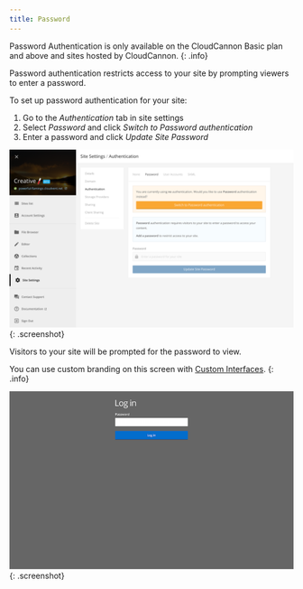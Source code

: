 ```yaml
---
title: Password
---
```

Password Authentication is only available on the CloudCannon Basic plan and above and sites hosted by CloudCannon.
{: .info}

Password authentication restricts access to your site by prompting viewers to enter a password.

To set up password authentication for your site:

1. Go to the *Authentication* tab in site settings
2. Select *Password* and click *Switch to Password authentication*
3. Enter a password and click *Update Site Password*

![Password authentication](/img/authentication/password.png){: .screenshot}

Visitors to your site will be prompted for the password to view.

You can use custom branding on this screen with [Custom Interfaces](/authentication/custom-interfaces).
{: .info}

![Password login](/img/authentication/password-login.png){: .screenshot}

